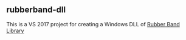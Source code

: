 rubberband-dll
--------------

This is a VS 2017 project for creating a Windows DLL of [Rubber Band Library](https://breakfastquay.com/rubberband/)

